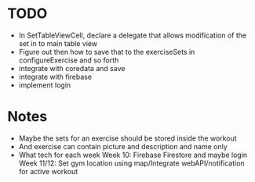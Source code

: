 #  TODO
- In SetTableViewCell, declare a delegate that allows modification of the set in to main table view
- Figure out then how to save that to the exerciseSets in configureExercise and so forth
- integrate with coredata and save
- integrate with firebase
- implement login

#  Notes
- Maybe the sets for an exercise should be stored inside the workout
- And exercise can contain picture and description and name only
- What tech for each week
Week 10: Firebase Firestore and maybe login
Week 11/12: Set gym location using map/Integrate webAPI/notification for active workout

